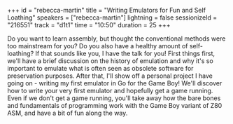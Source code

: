 +++
id = "rebecca-martin"
title = "Writing Emulators for Fun and Self Loathing"
speakers = ["rebecca-martin"]
lightning = false
sessionizeId = "216551"
track = "d1t1"
time = "10:50"
duration = 25
+++

Do you want to learn assembly, but thought the conventional methods were too mainstream for you? Do you also have a healthy amount of self-loathing? If that sounds like you, I have the talk for you! First things first, we'll have a brief discussion on the history of emulation and why it's so important to emulate what is often seen as obsolete software for preservation purposes. After that, I'll show off a personal project I have going on - writing my first emulator in Go for the Game Boy! We'll discover how to write your very first emulator and hopefully get a game running.  Even if we don't get a game running, you'll take away how the bare bones and fundamentals of programming work with the Game Boy variant of Z80 ASM, and have a bit of fun along the way.